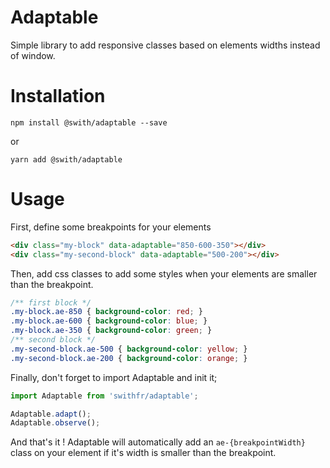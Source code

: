 # Adaptable

Simple library to add responsive classes based on elements widths instead of window. 

# Installation

`npm install @swith/adaptable --save`

or 

`yarn add @swith/adaptable`

# Usage

First, define some breakpoints for your elements
```html
<div class="my-block" data-adaptable="850-600-350"></div>
<div class="my-second-block" data-adaptable="500-200"></div>
```

Then, add css classes to add some styles when your elements are smaller than the breakpoint.

```css
/** first block */
.my-block.ae-850 { background-color: red; }
.my-block.ae-600 { background-color: blue; }
.my-block.ae-350 { background-color: green; }
/** second block */
.my-second-block.ae-500 { background-color: yellow; }
.my-second-block.ae-200 { background-color: orange; }
```

Finally, don't forget to import Adaptable and init it;

```javascript
import Adaptable from 'swithfr/adaptable';

Adaptable.adapt();
Adaptable.observe();
```

And that's it ! Adaptable will automatically add an `ae-{breakpointWidth}` class on your element if it's width is smaller than the breakpoint.